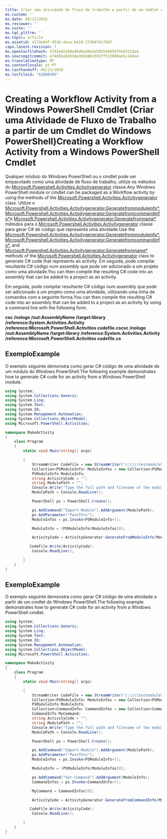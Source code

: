 ```yaml
---
title: Criar uma atividade de fluxo de trabalho a partir de um Cmdlet do PowerShell do Windows | Documentos da Microsoft
ms.custom: ''
ms.date: 09/12/2016
ms.reviewer: ''
ms.suite: ''
ms.tgt_pltfrm: ''
ms.topic: article
ms.assetid: 4174e84f-d516-4aca-b418-273047dcfb07
caps.latest.revision: 7
ms.openlocfilehash: 5761ed2168a46d6ed9a2e50554d459f5b93223ee
ms.sourcegitcommit: e7445ba8203da304286c591ff513900ad1c244a4
ms.translationtype: MT
ms.contentlocale: pt-PT
ms.lasthandoff: 04/23/2019
ms.locfileid: "62080395"
---
```

# <a name="creating-a-workflow-activity-from-a-windows-powershell-cmdlet"></a><span data-ttu-id="430b6-102">Creating a Workflow Activity from a Windows PowerShell Cmdlet (Criar uma Atividade de Fluxo de Trabalho a partir de um Cmdlet do Windows PowerShell)</span><span class="sxs-lookup"><span data-stu-id="430b6-102">Creating a Workflow Activity from a Windows PowerShell Cmdlet</span></span>

<span data-ttu-id="430b6-103">Qualquer módulo do Windows PowerShell ou o cmdlet pode ser empacotado como uma atividade de fluxo de trabalho, utilize os métodos do [Microsoft.Powershell.Activities.Activitygenerator](/dotnet/api/Microsoft.PowerShell.Activities.ActivityGenerator) classe.</span><span class="sxs-lookup"><span data-stu-id="430b6-103">Any Windows PowerShell module or cmdlet can be packaged as a Workflow activity by using the methods of the [Microsoft.Powershell.Activities.Activitygenerator](/dotnet/api/Microsoft.PowerShell.Activities.ActivityGenerator) class.</span></span> <span data-ttu-id="430b6-104">Utilize o [Microsoft.Powershell.Activities.Activitygenerator.Generatefrommoduleinfo\*](/dotnet/api/Microsoft.PowerShell.Activities.ActivityGenerator.GenerateFromModuleInfo), [Microsoft.Powershell.Activities.Activitygenerator.Generatefromcommandinfo\*](/dotnet/api/Microsoft.PowerShell.Activities.ActivityGenerator.GenerateFromCommandInfo)e [Microsoft.Powershell.Activities.Activitygenerator.Generatefromname\*](/dotnet/api/Microsoft.PowerShell.Activities.ActivityGenerator.GenerateFromName) métodos para o [Microsoft.Powershell.Activities.Activitygenerator](/dotnet/api/Microsoft.PowerShell.Activities.ActivityGenerator) classe para gerar C# de código que representa uma atividade.</span><span class="sxs-lookup"><span data-stu-id="430b6-104">Use the [Microsoft.Powershell.Activities.Activitygenerator.Generatefrommoduleinfo\*](/dotnet/api/Microsoft.PowerShell.Activities.ActivityGenerator.GenerateFromModuleInfo), [Microsoft.Powershell.Activities.Activitygenerator.Generatefromcommandinfo\*](/dotnet/api/Microsoft.PowerShell.Activities.ActivityGenerator.GenerateFromCommandInfo), and [Microsoft.Powershell.Activities.Activitygenerator.Generatefromname\*](/dotnet/api/Microsoft.PowerShell.Activities.ActivityGenerator.GenerateFromName) methods of the [Microsoft.Powershell.Activities.Activitygenerator](/dotnet/api/Microsoft.PowerShell.Activities.ActivityGenerator) class to generate C# code that represents an activity.</span></span> <span data-ttu-id="430b6-105">Em seguida, pode compilar resultante C# código num assembly que pode ser adicionado a um projeto como uma atividade.</span><span class="sxs-lookup"><span data-stu-id="430b6-105">You can then compile the resulting C# code into an assembly that can be added to a project as an activity.</span></span>

<span data-ttu-id="430b6-106">Em seguida, pode compilar resultante C# código num assembly que pode ser adicionado a um projeto como uma atividade, utilizando uma linha de comandos com a seguinte forma.</span><span class="sxs-lookup"><span data-stu-id="430b6-106">You can then compile the resulting C# code into an assembly that can be added to a project as an activity by using a command line with the following form.</span></span>

<span data-ttu-id="430b6-107">**csc /nologo /out:AssemblyName /target:library /reference:System.Activities.Activity /reference:Microsoft.PowerShell.Activities codefile.cs**</span><span class="sxs-lookup"><span data-stu-id="430b6-107">**csc /nologo /out:AssemblyName /target:library /reference:System.Activities.Activity /reference:Microsoft.PowerShell.Activities codefile.cs**</span></span>

## <a name="example"></a><span data-ttu-id="430b6-108">Exemplo</span><span class="sxs-lookup"><span data-stu-id="430b6-108">Example</span></span>

<span data-ttu-id="430b6-109">O exemplo seguinte demonstra como gerar C# código de uma atividade de um módulo do Windows PowerShell.</span><span class="sxs-lookup"><span data-stu-id="430b6-109">The following example demonstrates how to generate C# code for an activity from a Windows PowerShell module.</span></span>

```csharp
using System;
using System.Collections.Generic;
using System.Linq;
using System.Text;
using System.IO;
using System.Management.Automation;
using System.Collections.ObjectModel;
using Microsoft.PowerShell.Activities;

namespace MakeActivity
{
    class Program
    {
        static void Main(string[] args)

        {
            StreamWriter CodeFile = new StreamWriter("c:\\\\testmodule\\codefile.cs");
            Collection<PSModuleInfo> ModuleInfos = new Collection<PSModuleInfo> { };
            PSModuleInfo ModuleInfo;
            string ActivityCode = "";
            string ModulePath = "";
            Console.Write("Type the full path and filename of the module to process:");
            ModulePath = Console.ReadLine();

            PowerShell ps = PowerShell.Create();

            ps.AddCommand("Import-Module").AddArgument(ModulePath);
            ps.AddParameter("PassThru");
            ModuleInfos = ps.Invoke<PSModuleInfo>();

            ModuleInfo = (PSModuleInfo)ModuleInfos[0];

            ActivityCode = ActivityGenerator.GenerateFromModuleInfo(ModuleInfo, "MyNamespace").First<String>();

           CodeFile.Write(ActivityCode);
            Console.ReadLine();

        }
    }
}

```

## <a name="example"></a><span data-ttu-id="430b6-110">Exemplo</span><span class="sxs-lookup"><span data-stu-id="430b6-110">Example</span></span>

<span data-ttu-id="430b6-111">O exemplo seguinte demonstra como gerar C# código de uma atividade a partir de um cmdlet do Windows PowerShell.</span><span class="sxs-lookup"><span data-stu-id="430b6-111">The following example demonstrates how to generate C# code for an activity from a Windows PowerShell cmdlet.</span></span>

```csharp
using System;
using System.Collections.Generic;
using System.Linq;
using System.Text;
using System.IO;
using System.Management.Automation;
using System.Collections.ObjectModel;
using Microsoft.PowerShell.Activities;

namespace MakeActivity
{
    class Program
    {
        static void Main(string[] args)

        {
            StreamWriter CodeFile = new StreamWriter("c:\\\\testmodule\\codefile.cs");
            Collection<PSModuleInfo> ModuleInfos = new Collection<PSModuleInfo> { };
            PSModuleInfo ModuleInfo;
            Collection<CommandInfo> CommandInfos = new Collection<CommandInfo> { };
            CommandInfo MyCommand;
            string ActivityCode = "";
            string ModulePath = "";
            Console.Write("Type the full path and filename of the module to process:");
            ModulePath = Console.ReadLine();

            PowerShell ps = PowerShell.Create();

            ps.AddCommand("Import-Module").AddArgument(ModulePath);
            ps.AddParameter("PassThru");
            ModuleInfos = ps.Invoke<PSModuleInfo>();

            ModuleInfo = (PSModuleInfo)ModuleInfos[0];

            ps.AddCommand("Get-Command").AddArgument(ModuleInfo);
            CommandInfos = ps.Invoke<CommandInfo>();

            MyCommand = CommandInfos[0];

            ActivityCode = ActivityGenerator.GenerateFromCommandInfo(MyCommand, "MyNamespace");

           CodeFile.Write(ActivityCode);
            Console.ReadLine();

        }
    }
}

```